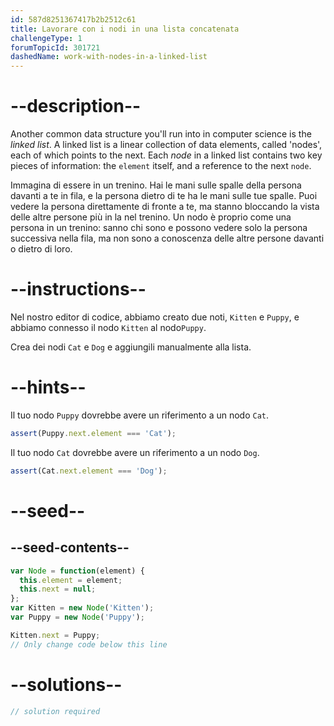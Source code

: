 ```yaml
---
id: 587d8251367417b2b2512c61
title: Lavorare con i nodi in una lista concatenata
challengeType: 1
forumTopicId: 301721
dashedName: work-with-nodes-in-a-linked-list
---
```


# --description--

Another common data structure you'll run into in computer science is the <dfn>linked list</dfn>. A linked list is a linear collection of data elements, called 'nodes', each of which points to the next. Each <dfn>node</dfn> in a linked list contains two key pieces of information: the `element` itself, and a reference to the next `node`.

Immagina di essere in un trenino. Hai le mani sulle spalle della persona davanti a te in fila, e la persona dietro di te ha le mani sulle tue spalle. Puoi vedere la persona direttamente di fronte a te, ma stanno bloccando la vista delle altre persone più in la nel trenino. Un nodo è proprio come una persona in un trenino: sanno chi sono e possono vedere solo la persona successiva nella fila, ma non sono a conoscenza delle altre persone davanti o dietro di loro.

# --instructions--

Nel nostro editor di codice, abbiamo creato due noti, `Kitten` e `Puppy`, e abbiamo connesso il nodo `Kitten` al nodo`Puppy`.

Crea dei nodi `Cat` e `Dog` e aggiungili manualmente alla lista.

# --hints--

Il tuo nodo `Puppy` dovrebbe avere un riferimento a un nodo `Cat`.

```js
assert(Puppy.next.element === 'Cat');
```

Il tuo nodo `Cat` dovrebbe avere un riferimento a un nodo `Dog`.

```js
assert(Cat.next.element === 'Dog');
```

# --seed--

## --seed-contents--

```js
var Node = function(element) {
  this.element = element;
  this.next = null;
};
var Kitten = new Node('Kitten');
var Puppy = new Node('Puppy');

Kitten.next = Puppy;
// Only change code below this line
```

# --solutions--

```js
// solution required
```
